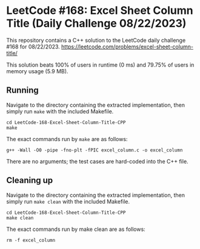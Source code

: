 # LeetCode #168: Excel Sheet Column Title (Daily Challenge 08/22/2023)
This repository contains a C++ solution to the LeetCode daily challenge #168 for 08/22/2023. https://leetcode.com/problems/excel-sheet-column-title/

This solution beats 100% of users in runtime (0 ms) and 79.75% of users in memory usage (5.9 MB). 

## Running
Navigate to the directory containing the extracted implementation, then simply run `make` with the included Makefile.
```
cd LeetCode-168-Excel-Sheet-Column-Title-CPP
make
```

The exact commands run by `make` are as follows:

```
g++ -Wall -O0 -pipe -fno-plt -fPIC excel_column.c -o excel_column
```

There are no arguments; the test cases are hard-coded into the C++ file.

## Cleaning up
Navigate to the directory containing the extracted implementation, then simply run `make clean` with the included Makefile.

```
cd LeetCode-168-Excel-Sheet-Column-Title-CPP
make clean
```

The exact commands run by make clean are as follows:

```
rm -f excel_column
```